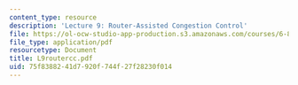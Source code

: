 ```yaml
---
content_type: resource
description: 'Lecture 9: Router-Assisted Congestion Control'
file: https://ol-ocw-studio-app-production.s3.amazonaws.com/courses/6-829-computer-networks-fall-2002/75f8388241d7920f744f27f28230f014_L9routercc.pdf
file_type: application/pdf
resourcetype: Document
title: L9routercc.pdf
uid: 75f83882-41d7-920f-744f-27f28230f014
---
```

